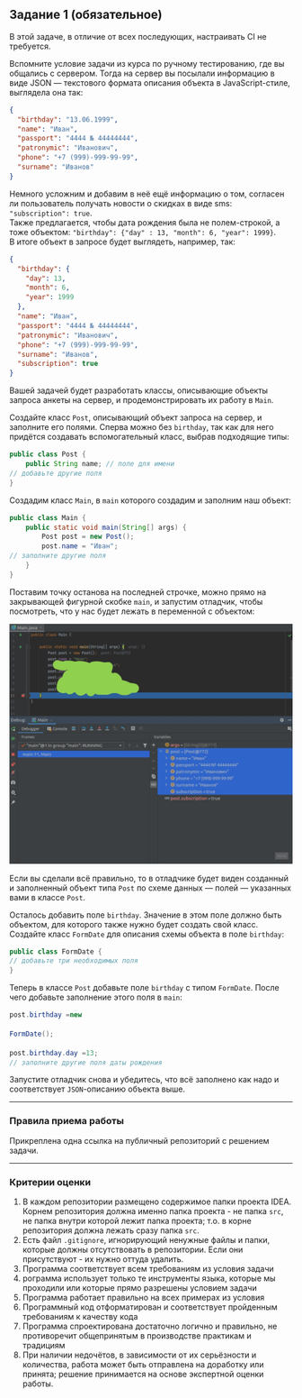 ## Задание 1 (обязательное)

В этой задаче, в отличие от всех последующих, настраивать CI не требуется.

Вспомните условие задачи из курса по ручному тестированию, где вы общались с сервером. Тогда на сервер вы посылали
информацию в виде JSON — текстового формата описания объекта в JavaScript-стиле, выглядела она так:

````json
{
  "birthday": "13.06.1999",
  "name": "Иван",
  "passport": "4444 № 44444444",
  "patronymic": "Иванович",
  "phone": "+7 (999)-999-99-99",
  "surname": "Иванов"
}
````

Немного усложним и добавим в неё ещё информацию о том, согласен ли пользователь получать новости о скидках в виде
sms: `"subscription": true`.  
Также предлагается, чтобы дата рождения была не полем-строкой, а тоже
объектом: `"birthday": {"day" : 13, "month": 6, "year": 1999}`.  
В итоге объект в запросе будет выглядеть, например, так:

````json
{
  "birthday": {
    "day": 13,
    "month": 6,
    "year": 1999
  },
  "name": "Иван",
  "passport": "4444 № 44444444",
  "patronymic": "Иванович",
  "phone": "+7 (999)-999-99-99",
  "surname": "Иванов",
  "subscription": true
}
````

Вашей задачей будет разработать классы, описывающие объекты запроса анкеты на сервер, и продемонстрировать их работу
в `Main`.

Создайте класс `Post`, описывающий объект запроса на сервер, и заполните его полями. Сперва можно без `birthday`, так
как для него придётся создавать вспомогательный класс, выбрав подходящие типы:

````java
public class Post {
    public String name; // поле для имени
// добавьте другие поля
}
````

Создадим класс `Main`, в `main` которого создадим и заполним наш объект:

````java
public class Main {
    public static void main(String[] args) {
        Post post = new Post();
        post.name = "Иван";
// заполните другие поля
    }
}
````

Поставим точку останова на последней строчке, можно прямо на закрывающей фигурной скобке `main`, и запустим отладчик,
чтобы посмотреть, что у нас будет лежать в переменной с объектом:

![img.png](img.png)

Если вы сделали всё правильно, то в отладчике будет виден созданный и заполненный объект типа `Post` по схеме данных —
полей — указанных вами в классе `Post`.

Осталось добавить поле `birthday`. Значение в этом поле должно быть объектом, для которого также нужно будет создать
свой класс. Создайте класс `FormDate` для описания схемы объекта в поле `birthday`:

````java
public class FormDate {
// добавьте три необходимых поля
}
````

Теперь в классе `Post` добавьте поле `birthday` с типом `FormDate`. После чего добавьте заполнение этого поля в `main`:

````java
post.birthday =new

FormDate();

post.birthday.day =13;
// заполните другие поля даты рождения
````

Запустите отладчик снова и убедитесь, что всё заполнено как надо и соответствует `JSON`-описанию объекта выше.

____________________________________

### Правила приема работы

Прикреплена одна ссылка на публичный репозиторий с решением задачи.
____________________________________

### Критерии оценки

1. В каждом репозитории размещено содержимое папки проекта IDEA. Корнем репозитория должна именно папка проекта - не
   папка `src`, не папка внутри которой лежит папка проекта; т.о. в корне репозитория должна лежать сразу папка `src`.
2. Есть файл `.gitignore`, игнорирующий ненужные файлы и папки, которые должны отсутствовать в репозитории. Если они
   присутствуют - их нужно оттуда удалить.
3. Программа соответствует всем требованиям из условия задачи
4. рограмма использует только те инструменты языка, которые мы проходили или которые прямо разрешены условием задачи
5. Программа работает правильно на всех примерах из условия
6. Программный код отформатирован и соответствует пройденным требованиям к качеству кода
7. Программа спроектирована достаточно логично и правильно, не противоречит общепринятым в производстве практикам и
   традициям
8. При наличии недочётов, в зависимости от их серьёзности и количества, работа может быть отправлена на доработку или
   принята; решение принимается на основе экспертной оценки работы.